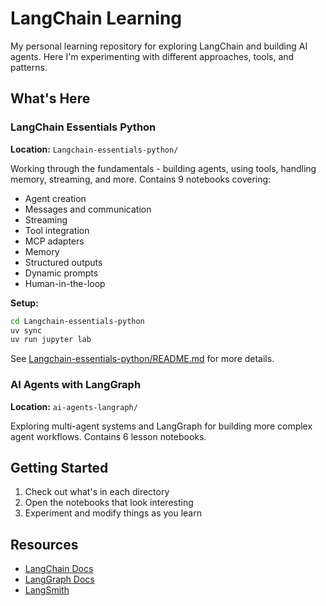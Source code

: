 # LangChain Learning

My personal learning repository for exploring LangChain and building AI agents. Here I'm experimenting with different approaches, tools, and patterns.

## What's Here

### LangChain Essentials Python

**Location:** `Langchain-essentials-python/`

Working through the fundamentals - building agents, using tools, handling memory, streaming, and more. Contains 9 notebooks covering:

- Agent creation
- Messages and communication
- Streaming
- Tool integration
- MCP adapters
- Memory
- Structured outputs
- Dynamic prompts
- Human-in-the-loop

**Setup:**

```bash
cd Langchain-essentials-python
uv sync
uv run jupyter lab
```

See [Langchain-essentials-python/README.md](Langchain-essentials-python/README.md) for more details.

### AI Agents with LangGraph

**Location:** `ai-agents-langraph/`

Exploring multi-agent systems and LangGraph for building more complex agent workflows. Contains 6 lesson notebooks.

## Getting Started

1. Check out what's in each directory
2. Open the notebooks that look interesting
3. Experiment and modify things as you learn

## Resources

- [LangChain Docs](https://python.langchain.com)
- [LangGraph Docs](https://langchain-ai.github.io/langgraph/)
- [LangSmith](https://smith.langchain.com)
